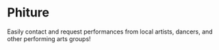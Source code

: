 # Phiture
Easily contact and request performances from local artists, dancers, and other performing arts groups!
